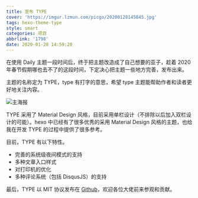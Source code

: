 ```yaml
---
title: 宣布 TYPE
cover: 'https://imgur.lzmun.com/picgo/20200128145845.jpg'
tags: hexo-theme-type
style: smart
categories: 项目
abbrlink: '1798'
date: 2020-01-28 14:59:20
---
```

在使用 Daily 主题一段时间后，终于把主题改造成了自己想要的亚子，趁着 2020 年春节假期哪也去不了的这段时间，下定决心把主题一些地方完善，发布出来。

主题的名称定为 TYPE，type 有打字的意思，希望 type 主题能帮助作者和读者更好地关注内容。

![主海报](https://imgur.lzmun.com/picgo/20200128145845.jpg)

TYPE 采用了 Material Design 风格，目前采用单栏设计（不排除以后加入双栏设计的可能）。hexo 中已经有了很多优秀的采用 Material Design 风格的主题，也给我在开发 TYPE 的过程中提供了很多参考。

目前，TYPE 有以下特性。

- 完善的系统级夜间模式的支持
- 多种文章入口样式
- 对打印机的优化
- 多种评论系统（包括 DisqusJS）的支持

最后，TYPE 以 MIT 协议发布在 [Github](https://github.com/aiokr/hexo-theme-type)，欢迎各位大佬前来参观和贡献。
